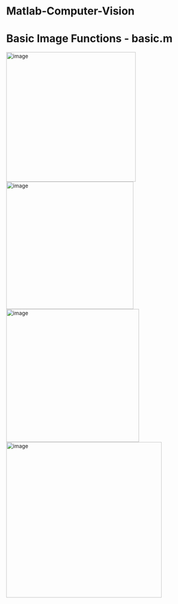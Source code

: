 # Matlab-Computer-Vision

# Basic Image Functions - basic.m

<img width="344" alt="image" src="https://user-images.githubusercontent.com/39055744/212836317-3e4bec17-7d17-4e22-82d1-e8ca24dd0804.png">


<img width="338" alt="image" src="https://user-images.githubusercontent.com/39055744/212836868-0c545ce4-2306-41ba-8520-5a02cd44e0ed.png">


<img width="353" alt="image" src="https://user-images.githubusercontent.com/39055744/212837304-0c9cd983-9276-4bfe-9241-ef076421f2f5.png">


<img width="413" alt="image" src="https://user-images.githubusercontent.com/39055744/212837994-0e3a27cb-52f0-4a2a-be97-1d19e6a7bf91.png">

